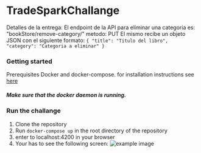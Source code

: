 # TradeSparkChallange

Detalles de la entrega:
El endpoint de la API para eliminar una categoria es:
  "bookStore/remove-category/" metodo: PUT
El mismo recibe un objeto JSON con el siguiente formato:
``
{
"title": "Titulo del libro",
"category": "Categoria a eliminar"
}
``
### Getting started

Prerequisites
Docker and docker-compose. for installation instructions see [here](https://docs.docker.com/install/)

##### Make sure that the docker daemon is running.


### Run the challange
1. Clone the repository
2. Run `docker-compose up` in the root directory of the repository
3. enter to localhost:4200 in your browser
4. Your has to see the following screen:
![example image](images/main_screen.png)

